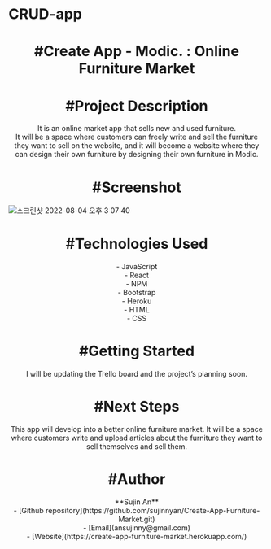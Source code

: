 # CRUD-app

<h1 align="center">#Create App - Modic. : Online Furniture Market</h1>


<h1 align="center">#Project Description</h1>
<p align="center">It is an online market app that sells new and used furniture.<br>
It will be a space where customers can freely write and sell the furniture they want to sell on the website, and it will become a website where they can design their own furniture by designing their own furniture in Modic.</p>

<h1 align="center">#Screenshot</h1>


![스크린샷 2022-08-04 오후 3 07 40](https://user-images.githubusercontent.com/97710314/182933545-19d32009-3d21-4e06-badf-ade73b0d7d08.png)



<h1 align="center">#Technologies Used</h1>
<p align="center">
- JavaScript<br>
- React<br>
- NPM<br>
- Bootstrap<br>
- Heroku<br>
- HTML<br>
- CSS<br>
</p>

<h1 align="center">#Getting Started</h1>
<p align="center">I will be updating the Trello board and the project’s planning soon.</p>


<h1 align="center">#Next Steps</h1>
<p align="center">This app will develop into a better online furniture market. It will be a space where customers write and upload articles about the furniture they want to sell themselves and sell them.</p>


<h1 align="center">#Author</h1>
<p align="center">
**Sujin An**<br>
- [Github repository](https://github.com/sujinnyan/Create-App-Furniture-Market.git)<br>
- [Email](ansujinny@gmail.com)<br>
- [Website](https://create-app-furniture-market.herokuapp.com/)
</p>
